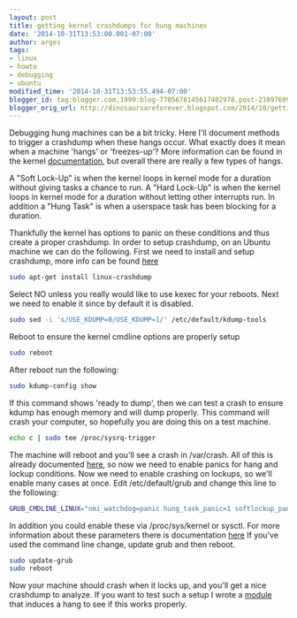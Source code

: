 ```yaml
---
layout: post
title: getting kernel crashdumps for hung machines
date: '2014-10-31T13:53:00.001-07:00'
author: arges
tags:
- linux
- howto
- debugging
- ubuntu
modified_time: '2014-10-31T13:53:55.494-07:00'
blogger_id: tag:blogger.com,1999:blog-7705678145617402978.post-2109760927377215205
blogger_orig_url: http://dinosaursareforever.blogspot.com/2014/10/getting-kernel-crashdumps-for-hung.html
---
```


Debugging hung machines can be a bit tricky. Here I'll document methods to
trigger a crashdump when these hangs occur.  What exactly does it mean when a
machine 'hangs' or 'freezes-up'? More information can be found in the kernel
[documentation][1], but overall there are really a few types of hangs.

A "Soft Lock-Up" is when the kernel loops in kernel mode for a duration without
giving tasks a chance to run. A "Hard Lock-Up" is when the kernel loops in kernel
mode for a duration without letting other interrupts run. In addition a
"Hung Task" is when a userspace task has been blocking for a duration.

Thankfully the kernel has options to panic on these conditions and thus create a
proper crashdump. In order to setup crashdump, on an Ubuntu machine we can do
the following. First we need to install and setup crashdump, more info can be
found [here][2]

```bash
sudo apt-get install linux-crashdump
```

Select NO unless you really would like to use kexec for your reboots.
Next we need to enable it since by default it is disabled.

```bash
sudo sed -i 's/USE_KDUMP=0/USE_KDUMP=1/' /etc/default/kdump-tools
```

Reboot to ensure the kernel cmdline options are properly setup

```bash
sudo reboot
```

After reboot run the following:

```bash
sudo kdump-config show
```

If this command shows 'ready to dump', then we can test a crash to ensure kdump
has enough memory and will dump properly.  This command will crash your
computer, so hopefully you are doing this on a test machine.

```bash
echo c | sudo tee /proc/sysrq-trigger
```

The machine will reboot and you'll see a crash in /var/crash.  All of this is
already documented [here][2], so now we need to enable panics for hang and
lockup conditions.  Now we need to enable crashing on lockups, so we'll enable
many cases at once.  Edit /etc/default/grub and change this line to the
following:

```bash
GRUB_CMDLINE_LINUX="nmi_watchdog=panic hung_task_panic=1 softlockup_panic=1 unknown_nmi_panic"
```

In addition you could enable these via /proc/sys/kernel or sysctl. For more
information about these parameters there is documentation [here][3] If you've
used the command line change, update grub and then reboot.

```bash
sudo update-grub
sudo reboot
```

Now your machine should crash when it locks up, and you'll get a nice crashdump
to analyze. If you want to test such a setup I wrote a [module][4] that induces
a hang to see if this works properly.

[1]: https://www.kernel.org/doc/Documentation/lockup-watchdogs.txt
[2]: https://wiki.ubuntu.com/Kernel/CrashdumpRecipe
[3]: https://www.kernel.org/doc/Documentation/kernel-parameters.txt
[4]: https://github.com/arges/hanger

